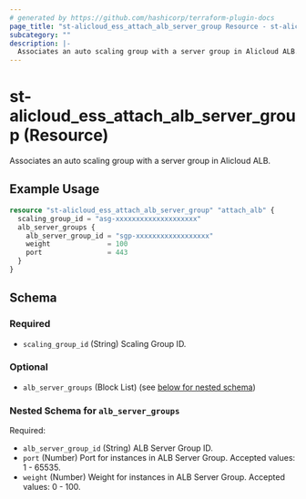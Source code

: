 ```yaml
---
# generated by https://github.com/hashicorp/terraform-plugin-docs
page_title: "st-alicloud_ess_attach_alb_server_group Resource - st-alicloud"
subcategory: ""
description: |-
  Associates an auto scaling group with a server group in Alicloud ALB.
---
```


# st-alicloud_ess_attach_alb_server_group (Resource)

Associates an auto scaling group with a server group in Alicloud ALB.

## Example Usage

```terraform
resource "st-alicloud_ess_attach_alb_server_group" "attach_alb" {
  scaling_group_id = "asg-xxxxxxxxxxxxxxxxxxxx"
  alb_server_groups {
    alb_server_group_id = "sgp-xxxxxxxxxxxxxxxxxx"
    weight              = 100
    port                = 443
  }
}
```

<!-- schema generated by tfplugindocs -->
## Schema

### Required

- `scaling_group_id` (String) Scaling Group ID.

### Optional

- `alb_server_groups` (Block List) (see [below for nested schema](#nestedblock--alb_server_groups))

<a id="nestedblock--alb_server_groups"></a>
### Nested Schema for `alb_server_groups`

Required:

- `alb_server_group_id` (String) ALB Server Group ID.
- `port` (Number) Port for instances in ALB Server Group. Accepted values: 1 - 65535.
- `weight` (Number) Weight for instances in ALB Server Group. Accepted values: 0 - 100.
